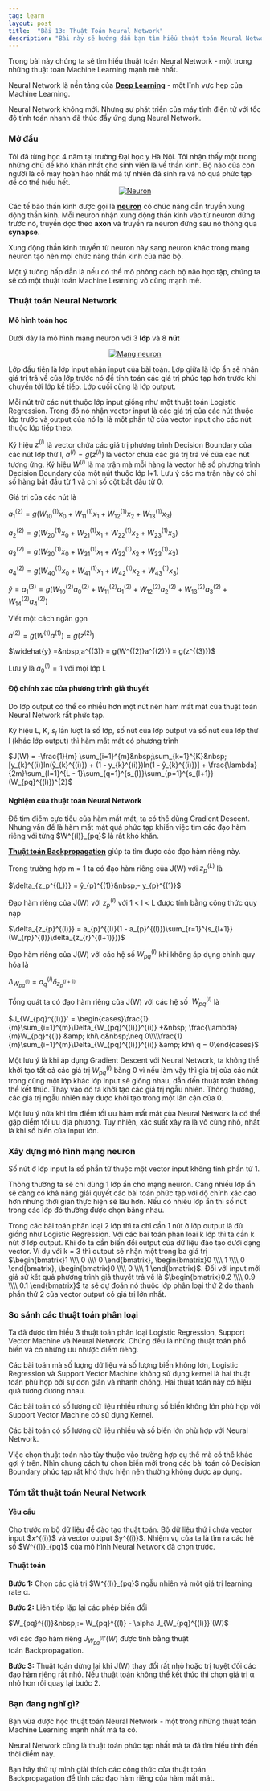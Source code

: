 ```yaml
---
tag: learn
layout: post
title:  "Bài 13: Thuật Toán Neural Network"
description: "Bài này sẽ hướng dẫn bạn tìm hiểu thuật toán Neural Network - một thuật toán rất mạnh mẽ trong Machine Learning."
---
```


Trong bài này chúng ta sẽ tìm hiểu thuật toán Neural Network - một trong những thuật toán Machine Learning mạnh mẽ nhất.

Neural Network là nền tảng của&nbsp;<b><a href="https://en.wikipedia.org/wiki/Deep_learning" target="_blank">Deep Learning</a></b> - một lĩnh vực hẹp của Machine Learning.

Neural Network không mới. Nhưng sự phát triển của máy tính điện tử với tốc độ tính toán nhanh đã thúc đẩy ứng dụng Neural Network.
<!--more-->
<h3>
Mở đầu</h3>
Tôi đã từng học 4 năm tại trường Đại học y Hà Nội. Tôi nhận thấy một trong những chủ đề khó khăn nhất cho sinh viên là về thần kinh. Bộ não của con người là cỗ máy hoàn hảo nhất mà tự nhiên đã sinh ra và nó quá phức tạp để có thể hiểu hết.

<div class="separator" style="clear: both; text-align: center;">
<a href="https://2.bp.blogspot.com/-M_8YkH5NcR8/XDblPxWcuAI/AAAAAAAAEP0/u3URf2AkeSEUYN4jNqrcvMXJIFVZ5zuEACLcBGAs/s1600/2-whyareneuron.jpg" imageanchor="1" style="margin-left: 1em; margin-right: 1em;"><img alt="Neuron" border="0" data-original-height="243" data-original-width="500" src="https://2.bp.blogspot.com/-M_8YkH5NcR8/XDblPxWcuAI/AAAAAAAAEP0/u3URf2AkeSEUYN4jNqrcvMXJIFVZ5zuEACLcBGAs/s1600/2-whyareneuron.jpg" title="Neuron" /></a></div>

Các tế bào thần kinh được gọi là <b><a href="https://en.wikipedia.org/wiki/Neuron" target="_blank">neuron</a></b> có chức năng dẫn truyền xung động thần kinh. Mỗi neuron nhận xung động thần kinh vào từ neuron đứng trước nó, truyền dọc theo <b>axon</b> và truyền ra neuron đứng sau nó thông qua <b>synapse</b>.

Xung động thần kinh truyền từ neuron này sang neuron khác trong mạng neuron tạo nên mọi chức năng thần kinh của não bộ.

Một ý tưởng hấp dẫn là nếu có thể mô phỏng cách bộ não học tập, chúng ta sẽ có một thuật toán Machine Learning vô cùng mạnh mẽ.
<h3>
Thuật toán Neural Network</h3>
<h4>
Mô hình toán học</h4>

Dưới đây là mô hình mạng neuron với 3&nbsp;<b>lớp</b> và 8&nbsp;<b>nút</b>

<div class="separator" style="clear: both; text-align: center;">
<a href="https://1.bp.blogspot.com/-DUEH03NMRAo/XDbyb9HdPJI/AAAAAAAAEQM/7ymwom31C0I_BLX2BDTAHxr4Xgia4vq6wCLcBGAs/s1600/1_-a-flCLHLCGM0-7TOcNJnQ.png" imageanchor="1" style="margin-left: 1em; margin-right: 1em;"><img alt="Mạng neuron" border="0" data-original-height="351" data-original-width="500" src="https://1.bp.blogspot.com/-DUEH03NMRAo/XDbyb9HdPJI/AAAAAAAAEQM/7ymwom31C0I_BLX2BDTAHxr4Xgia4vq6wCLcBGAs/s1600/1_-a-flCLHLCGM0-7TOcNJnQ.png" title="Mạng neuron" /></a></div>

Lớp đầu tiên là lớp input nhận input của bài toán. Lớp giữa là lớp ẩn sẽ nhận giá trị trả về của lớp trước nó để tính toán các giá trị phức tạp hơn trước khi chuyển tới lớp kể tiếp. Lớp cuối cùng là lớp output.

Mỗi nút trừ các nút thuộc lớp input giống như một thuật toán Logistic Regression. Trong đó nó nhận vector input là các giá trị của các nút thuộc lớp trước và output của nó lại là một phần tử của vector input cho các nút thuộc lớp tiếp theo.

Ký hiệu $z^{(l)}$ là vector chứa các giá trị phương trình Decision Boundary của các nút lớp thứ l, $a^{(l)} = g(z^{(l)})$ là vector chứa các giá trị trả về của các nút tương ứng. Ký hiệu $W^{(l)}$ là ma trận mà mỗi hàng là vector hệ số phương trình Decision Boundary của một nút thuộc lớp l+1. Lưu ý các ma trận này có chỉ số hàng bắt đầu từ 1 và chỉ số cột bắt đầu từ 0.

Giá trị của các nút là

$a_{1}^{(2)} = g(W_{10}^{(1)}x_{0} + W_{11}^{(1)}x_{1} + W_{12}^{(1)}x_{2} + W_{13}^{(1)}x_{3})$

$a_{2}^{(2)} = g(W_{20}^{(1)}x_{0} + W_{21}^{(1)}x_{1} + W_{22}^{(1)}x_{2} + W_{23}^{(1)}x_{3})$

$a_{3}^{(2)} = g(W_{30}^{(1)}x_{0} + W_{31}^{(1)}x_{1} + W_{32}^{(1)}x_{2} + W_{33}^{(1)}x_{3})$

$a_{4}^{(2)} = g(W_{40}^{(1)}x_{0} + W_{41}^{(1)}x_{1} + W_{42}^{(1)}x_{2} + W_{43}^{(1)}x_{3})$

$\widehat{y} = a_{1}^{(3)} = g(W_{10}^{(2)}a_{0}^{(2)} + W_{11}^{(2)}a_{1}^{(2)} + W_{12}^{(2)}a_{2}^{(2)} + W_{13}^{(2)}a_{3}^{(2)} + W_{14}^{(2)}a_{4}^{(2)})$

Viết một cách ngắn gọn

$a^{(2)} = g(W^{(1)}a^{(1)}) = g(z^{(2)})$

$\widehat{y} =&nbsp;a^{(3)} = g(W^{(2)}a^{(2)}) = g(z^{(3)})$

Lưu ý là $a^{(l)}_{0} = 1$ với mọi lớp l.
<h4>
Độ chính xác của phương trình giả thuyết</h4>
Do lớp output có thể có nhiều hơn một nút nên hàm mất mát của thuật toán Neural Network rất phức tạp.

Ký hiệu L, K, $s_{l}$ lần lượt là số lớp, số nút của lớp output và số nút của lớp thứ l (khác lớp output) thì hàm mất mát có phương trình

$J(W) = -\frac{1}{m} \sum_{i=1}^{m}&nbsp;\sum_{k=1}^{K}&nbsp;[y_{k}^{(i)}ln(ŷ_{k}^{(i)}) + (1 - y_{k}^{(i)})ln(1 - ŷ_{k}^{(i)})] + \frac{\lambda}{2m}\sum_{l=1}^{L - 1}\sum_{q=1}^{s_{l}}\sum_{p=1}^{s_{l+1}} (W_{pq}^{(l)})^{2}$
<h4>
Nghiệm của thuật toán Neural Network</h4>
Để tìm điểm cực tiểu của hàm mất mát, ta có thể dùng Gradient Descent. Nhưng vấn đề là hàm mất mát quá phức tạp khiến việc tìm các đạo hàm riêng với từng $W^{(l)}_{pq}$ là rất khó khăn.

<a href="https://en.wikipedia.org/wiki/Backpropagation" target="_blank"><b>Thuật toán Backpropagation</b></a>&nbsp;giúp ta tìm được các đạo hàm riêng này.

Trong trường hợp m = 1 ta có đạo hàm riêng của J(W) với $z_{p}^{(L)}$ là

$\delta_{z_p^{(L)}} = ŷ_{p}^{(1)}&nbsp;- y_{p}^{(1)}$

Đạo hàm riêng của J(W) với $z^{(l)}_{p}$ với 1 &lt; l &lt; L được tính bằng công thức quy nạp

$\delta_{z_{p}^{(l)}} = a_{p}^{(l)}(1 - a_{p}^{(l)})\sum_{r=1}^{s_{l+1}} (W_{rp}^{(l)}\delta_{z_{r}^{(l+1)}})$

Đạo hàm riêng của J(W) với các hệ số $W^{(l)}_{pq}$ khi không áp dụng chính quy hóa là

$\Delta_{W_{pq}^{(l)}} = a_{q}^{(l)}\delta_{z_{p}^{(l+1)}}$

Tổng quát ta có đạo hàm riêng của J(W) với các hệ số&nbsp; $W_{pq}^{(l)}$&nbsp;là

$J_{W_{pq}^{(l)}}' = \begin{cases}\frac{1}{m}\sum_{i=1}^{m}\Delta_{W_{pq}^{(l)}}^{(i)} +&nbsp; \frac{\lambda}{m}W_{pq}^{(l)} &amp; khi\ q&nbsp;\neq 0\\\\\frac{1}{m}\sum_{i=1}^{m}\Delta_{W_{pq}^{(l)}}^{(i)} &amp; khi\ q = 0\end{cases}$

Một lưu ý là khi áp dụng Gradient Descent với Neural Network, ta không thể khởi tạo tất cả các giá trị $W^{(l)}_{pq}$ bằng 0 vì nếu làm vậy thì giá trị của các nút trong cùng một lớp khác lớp input sẽ giống nhau, dẫn đến thuật toán không thể kết thúc. Thay vào đó ta khởi tạo các giá trị ngẫu nhiên. Thông thường, các giá trị ngẫu nhiên này được khởi tạo trong một lân cận của 0.

Một lưu ý nữa khi tìm điểm tối ưu hàm mất mát của Neural Network là có thể gặp điểm tối ưu địa phương. Tuy nhiên, xác suất xảy ra là vô cùng nhỏ, nhất là khi số biến của input lớn.
<h3>
Xây dựng mô hình mạng neuron</h3>
Số nút ở lớp input là số phần tử thuộc một vector input không tính phần tử 1.

Thông thường ta sẽ chỉ dùng 1 lớp ẩn cho mạng neuron. Càng nhiều lớp ẩn sẽ càng có khả năng giải quyết các bài toán phức tạp với độ chính xác cao hơn nhưng thời gian thực hiện sẽ lâu hơn. Nếu có nhiều lớp ẩn thì số nút trong các lớp đó thường được chọn bằng nhau.

Trong các bài toán phân loại 2 lớp thì ta chỉ cần 1 nút ở lớp output là đủ giống như Logistic Regression. Với các bài toán phân loại k lớp thì ta cần k nút ở lớp output. Khi đó ta cần biến đổi output của dữ liệu đào tạo dưới dạng vector. Ví dụ với k = 3 thì output sẽ nhận một trong ba giá trị $\begin{bmatrix}1 \\\\ 0 \\\\ 0 \end{bmatrix}, \begin{bmatrix}0 \\\\ 1 \\\\ 0 \end{bmatrix}, \begin{bmatrix}0 \\\\ 0 \\\\ 1 \end{bmatrix}$. Đối với input mới giả sử kết quả phương trình giả thuyết trả về là $\begin{bmatrix}0.2 \\\\ 0.9 \\\\ 0.1 \end{bmatrix}$ ta sẽ dự đoán nó thuộc lớp phân loại thứ 2 do thành phần thứ 2 của vector output có giá trị lớn nhất.
<h3>
So sánh các thuật toán phân loại</h3>
Ta đã được tìm hiểu 3 thuật toán phân loại Logistic Regression, Support Vector Machine và Neural Network. Chúng đều là những thuật toán phổ biến và có những ưu nhược điểm riêng.

Các bài toán mà số lượng dữ liệu và số lượng biến không lớn, Logistic Regression và Support Vector Machine không sử dụng kernel là hai thuật toán phù hợp bởi sự đơn giản và nhanh chóng. Hai thuật toán này có hiệu quả tương đương nhau.

Các bài toán có số lượng dữ liệu nhiều nhưng số biến không lớn phù hợp với Support Vector Machine có sử dụng Kernel.

Các bài toán có số lượng dữ liệu nhiều và số biến lớn phù hợp với Neural Network.

Việc chọn thuật toán nào tùy thuộc vào trường hợp cụ thể mà có thể khác gợi ý trên. Nhìn chung cách tự chọn biến mới trong các bài toán có Decision Boundary phức tạp rất khó thực hiện nên thường không được áp dụng.
<h3>
Tóm tắt thuật toán Neural Network</h3>
<h4>
Yêu cầu</h4>
Cho trước m bộ dữ liệu để đào tạo thuật toán. Bộ dữ liệu thứ i chứa vector input $x^{(i)}$ và vector output $y^{(i)}$. Nhiệm vụ của ta là tìm ra các hệ số $W^{(l)}_{pq}$ của mô hình Neural Network đã chọn trước.
<h4>
</h4>
<h4>
Thuật toán</h4>
<strong>Bước 1:</strong>&nbsp;Chọn các giá trị $W^{(l)}_{pq}$ ngẫu nhiên và một giá trị learning rate&nbsp;α.

<strong>Bước 2:</strong>&nbsp;Liên tiếp lặp lại các phép biến đổi

$W_{pq}^{(l)}&nbsp;:= W_{pq}^{(l)} - \alpha J_{W_{pq}^{(l)}}'(W)$

với các đạo hàm riêng $J_{W_{pq}^{(l)}}'(W)$ được tính bằng thuật toán&nbsp;Backpropagation.

<strong>Bước 3:</strong>&nbsp;Thuật toán dừng lại khi J(W) thay đổi rất nhỏ hoặc trị tuyệt đối các đạo hàm riêng rất nhỏ. Nếu thuật toán không thể kết thúc thì chọn giá trị&nbsp;α nhỏ hơn rồi quay lại bước 2.
<h3>
Bạn đang nghĩ gì?</h3>
Bạn vừa được học thuật toán Neural Network - một trong những thuật toán Machine Learning mạnh nhất mà ta có.

Neural Network cũng là thuật toán phức tạp nhất mà ta đã tìm hiểu tính đến thời điểm này.

Bạn hãy thử tự mình giải thích các công thức của thuật toán Backpropagation để tính các đạo hàm riêng của hàm mất mát.